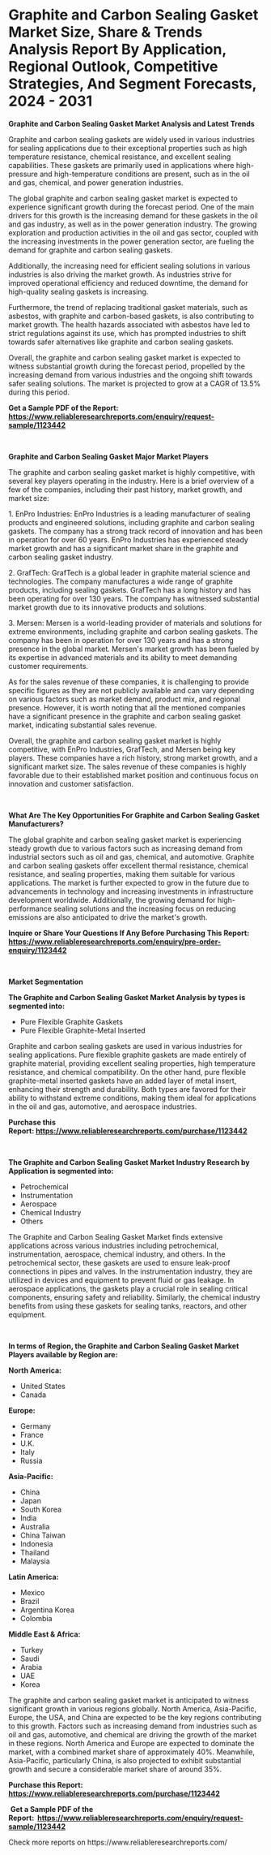 <p><h1>Graphite and Carbon Sealing Gasket Market Size, Share & Trends Analysis Report By Application, Regional Outlook, Competitive Strategies, And Segment Forecasts, 2024 - 2031</h1></p><p><strong>Graphite and Carbon Sealing Gasket Market Analysis and Latest Trends</strong></p>
<p><p>Graphite and carbon sealing gaskets are widely used in various industries for sealing applications due to their exceptional properties such as high temperature resistance, chemical resistance, and excellent sealing capabilities. These gaskets are primarily used in applications where high-pressure and high-temperature conditions are present, such as in the oil and gas, chemical, and power generation industries.</p><p>The global graphite and carbon sealing gasket market is expected to experience significant growth during the forecast period. One of the main drivers for this growth is the increasing demand for these gaskets in the oil and gas industry, as well as in the power generation industry. The growing exploration and production activities in the oil and gas sector, coupled with the increasing investments in the power generation sector, are fueling the demand for graphite and carbon sealing gaskets.</p><p>Additionally, the increasing need for efficient sealing solutions in various industries is also driving the market growth. As industries strive for improved operational efficiency and reduced downtime, the demand for high-quality sealing gaskets is increasing.</p><p>Furthermore, the trend of replacing traditional gasket materials, such as asbestos, with graphite and carbon-based gaskets, is also contributing to market growth. The health hazards associated with asbestos have led to strict regulations against its use, which has prompted industries to shift towards safer alternatives like graphite and carbon sealing gaskets.</p><p>Overall, the graphite and carbon sealing gasket market is expected to witness substantial growth during the forecast period, propelled by the increasing demand from various industries and the ongoing shift towards safer sealing solutions. The market is projected to grow at a CAGR of 13.5% during this period.</p></p>
<p><strong>Get a Sample PDF of the Report:&nbsp; <a href="https://www.reliableresearchreports.com/enquiry/request-sample/1123442">https://www.reliableresearchreports.com/enquiry/request-sample/1123442</a></strong></p>
<p>&nbsp;</p>
<p><strong>Graphite and Carbon Sealing Gasket Major Market Players</strong></p>
<p><p>The graphite and carbon sealing gasket market is highly competitive, with several key players operating in the industry. Here is a brief overview of a few of the companies, including their past history, market growth, and market size:</p><p>1. EnPro Industries: EnPro Industries is a leading manufacturer of sealing products and engineered solutions, including graphite and carbon sealing gaskets. The company has a strong track record of innovation and has been in operation for over 60 years. EnPro Industries has experienced steady market growth and has a significant market share in the graphite and carbon sealing gasket industry.</p><p>2. GrafTech: GrafTech is a global leader in graphite material science and technologies. The company manufactures a wide range of graphite products, including sealing gaskets. GrafTech has a long history and has been operating for over 130 years. The company has witnessed substantial market growth due to its innovative products and solutions.</p><p>3. Mersen: Mersen is a world-leading provider of materials and solutions for extreme environments, including graphite and carbon sealing gaskets. The company has been in operation for over 130 years and has a strong presence in the global market. Mersen's market growth has been fueled by its expertise in advanced materials and its ability to meet demanding customer requirements.</p><p>As for the sales revenue of these companies, it is challenging to provide specific figures as they are not publicly available and can vary depending on various factors such as market demand, product mix, and regional presence. However, it is worth noting that all the mentioned companies have a significant presence in the graphite and carbon sealing gasket market, indicating substantial sales revenue.</p><p>Overall, the graphite and carbon sealing gasket market is highly competitive, with EnPro Industries, GrafTech, and Mersen being key players. These companies have a rich history, strong market growth, and a significant market size. The sales revenue of these companies is highly favorable due to their established market position and continuous focus on innovation and customer satisfaction.</p></p>
<p>&nbsp;</p>
<p><strong>What Are The Key Opportunities For Graphite and Carbon Sealing Gasket Manufacturers?</strong></p>
<p><p>The global graphite and carbon sealing gasket market is experiencing steady growth due to various factors such as increasing demand from industrial sectors such as oil and gas, chemical, and automotive. Graphite and carbon sealing gaskets offer excellent thermal resistance, chemical resistance, and sealing properties, making them suitable for various applications. The market is further expected to grow in the future due to advancements in technology and increasing investments in infrastructure development worldwide. Additionally, the growing demand for high-performance sealing solutions and the increasing focus on reducing emissions are also anticipated to drive the market's growth.</p></p>
<p><strong>Inquire or Share Your Questions If Any Before Purchasing This Report: <a href="https://www.reliableresearchreports.com/enquiry/pre-order-enquiry/1123442">https://www.reliableresearchreports.com/enquiry/pre-order-enquiry/1123442</a></strong></p>
<p>&nbsp;</p>
<p><strong>Market Segmentation</strong></p>
<p><strong>The Graphite and Carbon Sealing Gasket Market Analysis by types is segmented into:</strong></p>
<p><ul><li>Pure Flexible Graphite Gaskets</li><li>Pure Flexible Graphite-Metal Inserted</li></ul></p>
<p><p>Graphite and carbon sealing gaskets are used in various industries for sealing applications. Pure flexible graphite gaskets are made entirely of graphite material, providing excellent sealing properties, high temperature resistance, and chemical compatibility. On the other hand, pure flexible graphite-metal inserted gaskets have an added layer of metal insert, enhancing their strength and durability. Both types are favored for their ability to withstand extreme conditions, making them ideal for applications in the oil and gas, automotive, and aerospace industries.</p></p>
<p><strong>Purchase this Report:&nbsp;<a href="https://www.reliableresearchreports.com/purchase/1123442">https://www.reliableresearchreports.com/purchase/1123442</a></strong></p>
<p>&nbsp;</p>
<p><strong>The Graphite and Carbon Sealing Gasket Market Industry Research by Application is segmented into:</strong></p>
<p><ul><li>Petrochemical</li><li>Instrumentation</li><li>Aerospace</li><li>Chemical Industry</li><li>Others</li></ul></p>
<p><p>The Graphite and Carbon Sealing Gasket Market finds extensive applications across various industries including petrochemical, instrumentation, aerospace, chemical industry, and others. In the petrochemical sector, these gaskets are used to ensure leak-proof connections in pipes and valves. In the instrumentation industry, they are utilized in devices and equipment to prevent fluid or gas leakage. In aerospace applications, the gaskets play a crucial role in sealing critical components, ensuring safety and reliability. Similarly, the chemical industry benefits from using these gaskets for sealing tanks, reactors, and other equipment.</p></p>
<p>&nbsp;</p>
<p><strong>In terms of Region, the Graphite and Carbon Sealing Gasket Market Players available by Region are:</strong></p>
<p>
    <p> <strong> North America: </strong>
        <ul>
            <li>United States</li>
            <li>Canada</li>
        </ul>
        </p> 
    <p> <strong> Europe: </strong>
        <ul>
            <li>Germany</li>
            <li>France</li>
            <li>U.K.</li>
            <li>Italy</li>
            <li>Russia</li>
        </ul>
        </p> 
    <p> <strong> Asia-Pacific: </strong>
        <ul>
            <li>China</li>
            <li>Japan</li>
            <li>South Korea</li>
            <li>India</li>
            <li>Australia</li>
            <li>China Taiwan</li>
            <li>Indonesia</li>
            <li>Thailand</li>
            <li>Malaysia</li>
        </ul>
        </p> 
    <p> <strong> Latin America: </strong>
        <ul>
            <li>Mexico</li>
            <li>Brazil</li>
            <li>Argentina Korea</li>
            <li>Colombia</li>
        </ul>
        </p> 
    <p> <strong> Middle East & Africa: </strong>
        <ul>
            <li>Turkey</li>
            <li>Saudi</li>
            <li>Arabia</li>
            <li>UAE</li>
            <li>Korea</li>
        </ul>
    </p>
    </p>
<p><p>The graphite and carbon sealing gasket market is anticipated to witness significant growth in various regions globally. North America, Asia-Pacific, Europe, the USA, and China are expected to be the key regions contributing to this growth. Factors such as increasing demand from industries such as oil and gas, automotive, and chemical are driving the growth of the market in these regions. North America and Europe are expected to dominate the market, with a combined market share of approximately 40%. Meanwhile, Asia-Pacific, particularly China, is also projected to exhibit substantial growth and secure a considerable market share of around 35%.</p></p>
<p><strong>Purchase this Report: <a href="https://www.reliableresearchreports.com/purchase/1123442">https://www.reliableresearchreports.com/purchase/1123442</a></strong></p>
<p>&nbsp;<strong>Get a Sample PDF of the Report:&nbsp;&nbsp;<a href="https://www.reliableresearchreports.com/enquiry/request-sample/1123442">https://www.reliableresearchreports.com/enquiry/request-sample/1123442</a></strong></p>
<p><strong></strong></p>
<p>Check more reports on https://www.reliableresearchreports.com/</p>